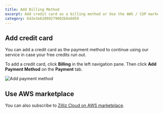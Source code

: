 ```yaml
---
title: Add Billing Method
excerpt: Add credit card as a billing method or Use the AWS / CGP marketplace instead
category: 642e3e62099279002b0a9d59
---
```


## Add credit card

You can add a credit card as the payment method to continue using our service in case your free credits run out.

To add a credit card, click **Billing** in the left navigation pane. Then click **Add Payment Method** on the **Payment** tab.

![Add payment method](https://assets.zilliz.com/zillizCloudDocAssets/add_payment_method.png)

## Use AWS marketplace

You can also subscribe to [Zilliz Cloud on AWS marketplace](https://aws.amazon.com/marketplace/pp/prodview-iqbidum7feuio).

